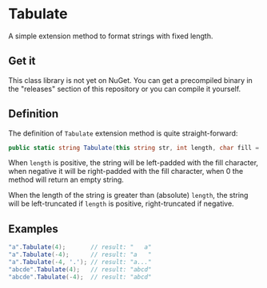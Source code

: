 # Tabulate
A simple extension method to format strings with fixed length.

## Get it
This class library is not yet on NuGet. You can get a precompiled binary
in the "releases" section of this repository or you can compile it
yourself.

## Definition
The definition of `Tabulate` extension method is quite straight-forward:
```c#
public static string Tabulate(this string str, int length, char fill = ' ')
```
When `length` is positive, the string will be left-padded with the fill
character, when negative it will be right-padded with the fill
character, when 0 the method will return an empty string.

When the length of the string is greater than (absolute) `length`, the
string will be left-truncated if `length` is positive, right-truncated
if negative.

## Examples
```c#
"a".Tabulate(4);       // result: "   a"
"a".Tabulate(-4);      // result: "a   "
"a".Tabulate(-4, '.'); // result: "a..."
"abcde".Tabulate(4);   // result: "abcd"
"abcde".Tabulate(-4);  // result: "abcd"
```
